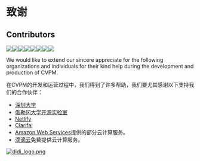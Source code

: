 # 致谢

## Contributors

[![](https://sourcerer.io/fame/xzyaoi/unarxiv/CVPM/images/0)](https://sourcerer.io/fame/xzyaoi/unarxiv/CVPM/links/0)[![](https://sourcerer.io/fame/xzyaoi/unarxiv/CVPM/images/1)](https://sourcerer.io/fame/xzyaoi/unarxiv/CVPM/links/1)[![](https://sourcerer.io/fame/xzyaoi/unarxiv/CVPM/images/2)](https://sourcerer.io/fame/xzyaoi/unarxiv/CVPM/links/2)[![](https://sourcerer.io/fame/xzyaoi/unarxiv/CVPM/images/3)](https://sourcerer.io/fame/xzyaoi/unarxiv/CVPM/links/3)[![](https://sourcerer.io/fame/xzyaoi/unarxiv/CVPM/images/4)](https://sourcerer.io/fame/xzyaoi/unarxiv/CVPM/links/4)[![](https://sourcerer.io/fame/xzyaoi/unarxiv/CVPM/images/5)](https://sourcerer.io/fame/xzyaoi/unarxiv/CVPM/links/5)[![](https://sourcerer.io/fame/xzyaoi/unarxiv/CVPM/images/6)](https://sourcerer.io/fame/xzyaoi/unarxiv/CVPM/links/6)[![](https://sourcerer.io/fame/xzyaoi/unarxiv/CVPM/images/7)](https://sourcerer.io/fame/xzyaoi/unarxiv/CVPM/links/7)


We would like to extend our sincere appreciate for the following organizations and individuals for their kind help during the development and production of CVPM.

在CVPM的开发和运营过程中，我们得到了许多帮助，我们要尤其感谢以下支持我们的合作伙伴：

* [深圳大学](https://www.szu.edu.cn)
* [俄勒冈大学开源实验室](https://osuosl.org/)
* [Netlify](https://www.netlify.com/)
* [Clarifai](https://clarifai.com/)
* [Amazon Web Services](https://aws.amazon.com)提供的部分云计算服务。
* [滴滴云](https://www.didiyun.com/?channel=14204)免费提供云计算服务。

[![didi_logo.png](https://i.loli.net/2018/12/10/5c0de4006eac3.png)](https://www.didiyun.com/?channel=14204)

